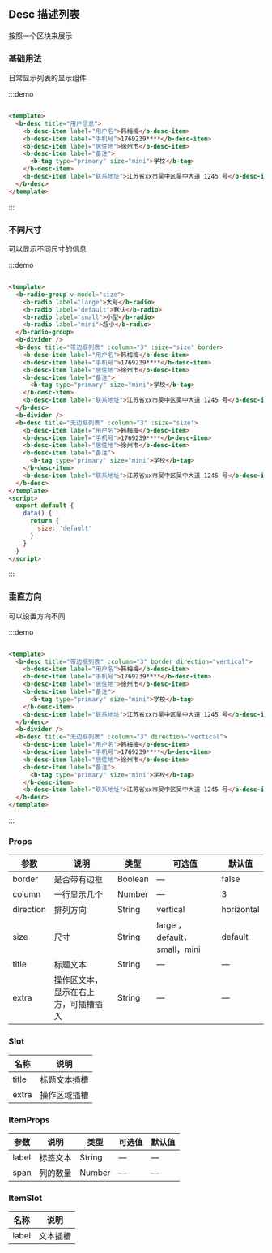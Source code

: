 ## Desc 描述列表

按照一个区块来展示

### 基础用法

日常显示列表的显示组件

:::demo

```html

<template>
  <b-desc title="用户信息">
    <b-desc-item label="用户名">韩梅梅</b-desc-item>
    <b-desc-item label="手机号">1769239****</b-desc-item>
    <b-desc-item label="居住地">徐州市</b-desc-item>
    <b-desc-item label="备注">
      <b-tag type="primary" size="mini">学校</b-tag>
    </b-desc-item>
    <b-desc-item label="联系地址">江苏省xx市吴中区吴中大道 1245 号</b-desc-item>
  </b-desc>
</template>
```

:::

### 不同尺寸

可以显示不同尺寸的信息

:::demo

```html

<template>
  <b-radio-group v-model="size">
    <b-radio label="large">大号</b-radio>
    <b-radio label="default">默认</b-radio>
    <b-radio label="small">小型</b-radio>
    <b-radio label="mini">超小</b-radio>
  </b-radio-group>
  <b-divider />
  <b-desc title="带边框列表" :column="3" :size="size" border>
    <b-desc-item label="用户名">韩梅梅</b-desc-item>
    <b-desc-item label="手机号">1769239****</b-desc-item>
    <b-desc-item label="居住地">徐州市</b-desc-item>
    <b-desc-item label="备注">
      <b-tag type="primary" size="mini">学校</b-tag>
    </b-desc-item>
    <b-desc-item label="联系地址">江苏省xx市吴中区吴中大道 1245 号</b-desc-item>
  </b-desc>
  <b-divider />
  <b-desc title="无边框列表" :column="3" :size="size">
    <b-desc-item label="用户名">韩梅梅</b-desc-item>
    <b-desc-item label="手机号">1769239****</b-desc-item>
    <b-desc-item label="居住地">徐州市</b-desc-item>
    <b-desc-item label="备注">
      <b-tag type="primary" size="mini">学校</b-tag>
    </b-desc-item>
    <b-desc-item label="联系地址">江苏省xx市吴中区吴中大道 1245 号</b-desc-item>
  </b-desc>
</template>
<script>
  export default {
    data() {
      return {
        size: 'default'
      }
    }
  }
</script>
```

:::

### 垂直方向

可以设置方向不同

:::demo

```html

<template>
  <b-desc title="带边框列表" :column="3" border direction="vertical">
    <b-desc-item label="用户名">韩梅梅</b-desc-item>
    <b-desc-item label="手机号">1769239****</b-desc-item>
    <b-desc-item label="居住地">徐州市</b-desc-item>
    <b-desc-item label="备注">
      <b-tag type="primary" size="mini">学校</b-tag>
    </b-desc-item>
    <b-desc-item label="联系地址">江苏省xx市吴中区吴中大道 1245 号</b-desc-item>
  </b-desc>
  <b-divider />
  <b-desc title="无边框列表" :column="3" direction="vertical">
    <b-desc-item label="用户名">韩梅梅</b-desc-item>
    <b-desc-item label="手机号">1769239****</b-desc-item>
    <b-desc-item label="居住地">徐州市</b-desc-item>
    <b-desc-item label="备注">
      <b-tag type="primary" size="mini">学校</b-tag>
    </b-desc-item>
    <b-desc-item label="联系地址">江苏省xx市吴中区吴中大道 1245 号</b-desc-item>
  </b-desc>
</template>
```

:::

### Props

| 参数      | 说明    | 类型      | 可选值       | 默认值   |
|---------- |-------- |---------- |-------------  |-------- |
| border     | 是否带有边框   | Boolean  |    —       |    false   |
| column     | 一行显示几个   | Number  |    —       |    3    |
| direction     | 排列方向   | String  |   vertical      |    horizontal    |
| size     | 尺寸   | String  |   large ，default，small，mini      |    default    |
| title     | 标题文本   | String  |   —    |    —    |
| extra     | 操作区文本，显示在右上方，可插槽插入   | String  |   —    |    —    |

### Slot

| 名称      | 说明    |
|---------- |-------- |
| title     | 标题文本插槽   |
| extra     | 操作区域插槽   |

### ItemProps

| 参数      | 说明    | 类型      | 可选值       | 默认值   |
|---------- |-------- |---------- |-------------  |-------- |
| label     | 标签文本   | String  |    —       |    —    |
| span     | 列的数量   | Number  |    —       |    —    |

### ItemSlot

| 名称      | 说明    |
|---------- |-------- |
| label     | 文本插槽   |
